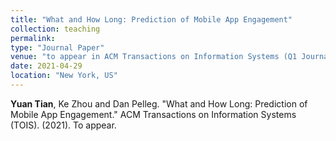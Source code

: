 ```yaml
---
title: "What and How Long: Prediction of Mobile App Engagement"
collection: teaching
permalink: 
type: "Journal Paper"
venue: "to appear in ACM Transactions on Information Systems (Q1 Journal) "
date: 2021-04-29
location: "New York, US"
---
```


**Yuan Tian**, Ke Zhou and Dan Pelleg. "What and How Long: Prediction of Mobile App Engagement." ACM Transactions on Information Systems (TOIS). (2021). To appear. 


